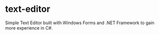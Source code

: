 # text-editor
Simple Text Editor built with Windows Forms and .NET Framework to gain more experience in C#.
